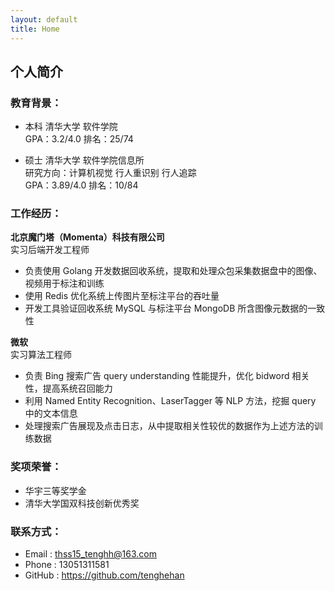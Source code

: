 ```yaml
---
layout: default
title: Home
---
```

## 个人简介

### 教育背景：
* 本科 清华大学 软件学院  
GPA：3.2/4.0   排名：25/74
  
* 硕士 清华大学 软件学院信息所  
研究方向：计算机视觉 行人重识别 行人追踪  
GPA：3.89/4.0   排名：10/84


### 工作经历：
**北京魔门塔（Momenta）科技有限公司**  
实习后端开发工程师
* 负责使用 Golang 开发数据回收系统，提取和处理众包采集数据盘中的图像、视频用于标注和训练  
* 使用 Redis 优化系统上传图片至标注平台的吞吐量  
* 开发工具验证回收系统 MySQL 与标注平台 MongoDB 所含图像元数据的一致性  

**微软**  
实习算法工程师  
* 负责 Bing 搜索广告 query understanding 性能提升，优化 bidword 相关性，提高系统召回能力  
* 利用 Named Entity Recognition、LaserTagger 等 NLP 方法，挖掘 query 中的文本信息  
* 处理搜索广告展现及点击日志，从中提取相关性较优的数据作为上述方法的训练数据

### 奖项荣誉：
* 华宇三等奖学金
* 清华大学国双科技创新优秀奖


### 联系方式：
* Email : thss15_tenghh@163.com
* Phone : 13051311581
* GitHub : https://github.com/tenghehan